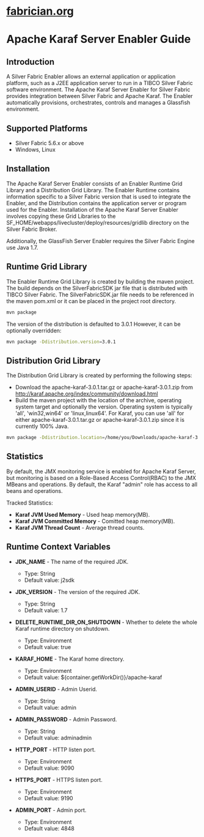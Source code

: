 [fabrician.org](http://fabrician.org/)
==========================================================================
Apache Karaf Server Enabler Guide
==========================================================================

Introduction
--------------------------------------
A Silver Fabric Enabler allows an external application or application platform, such as a 
J2EE application server to run in a TIBCO Silver Fabric software environment. The Apache Karaf 
Server Enabler for Silver Fabric provides integration between Silver Fabric and Apache Karaf. 
The Enabler automatically provisions, orchestrates, controls and manages a Glassfish environment. 

Supported Platforms
--------------------------------------
* Silver Fabric 5.6.x or above
* Windows, Linux

Installation
--------------------------------------
The Apache Karaf Server Enabler consists of an Enabler Runtime Grid Library and a Distribution Grid 
Library. The Enabler Runtime contains information specific to a Silver Fabric version that is 
used to integrate the Enabler, and the Distribution contains the application server or program 
used for the Enabler. Installation of the Apache Karaf Server Enabler involves copying these Grid 
Libraries to the SF_HOME/webapps/livecluster/deploy/resources/gridlib directory on the Silver Fabric Broker. 

Additionally, the GlassFish Server Enabler requires the Silver Fabric Engine use Java 1.7. 

Runtime Grid Library
--------------------------------------
The Enabler Runtime Grid Library is created by building the maven project. The build depends on the SilverFabricSDK jar file that is distributed with TIBCO Silver Fabric. 
The SilverFabricSDK.jar file needs to be referenced in the maven pom.xml or it can be placed in the project root directory.

```bash
mvn package
```
The version of the distribution is defaulted to 3.0.1  However, it can be optionally overridden:
```bash
mvn package -Ddistribution.version=3.0.1
```

Distribution Grid Library
--------------------------------------
The Distribution Grid Library is created by performing the following steps:
* Download the apache-karaf-3.0.1.tar.gz or apache-karaf-3.0.1.zip from http://karaf.apache.org/index/community/download.html
* Build the maven project with the location of the archive, operating system target and optionally the version.  Operating system is typically 'all', 'win32,win64' or 'linux,linux64'. For Karaf, you can use 'all' for either apache-karaf-3.0.1.tar.gz or apache-karaf-3.0.1.zip since it is currently 100% Java.

```bash
mvn package -Ddistribution.location=/home/you/Downloads/apache-karaf-3.0.1.tar.gz -Ddistribution.version=3.0.1 -Ddistribution.os=all
```
Statistics
--------------------------------------
By default, the JMX monitoring service is enabled for Apache Karaf Server, but monitoring is based on  a Role-Based Access Control(RBAC) to the JMX MBeans and operations.
By default, the Karaf "admin" role has access to all beans and operations.



Tracked Statistics:

* **Karaf JVM Used Memory** - Used heap memory(MB).
* **Karaf JVM Committed Memory** - Comitted heap memory(MB).
* **Karaf JVM Thread Count** - Average thread counts.

Runtime Context Variables
--------------------------------------

* **JDK_NAME** - The name of the required JDK.
    * Type: String
    * Default value: j2sdk
* **JDK_VERSION** - The version of the required JDK. 
    * Type: String
    * Default value: 1.7
* **DELETE_RUNTIME_DIR_ON_SHUTDOWN** - Whether to delete the whole Karaf runtime directory on shutdown.  
    * Type: Environment
    * Default value: true
* **KARAF_HOME** - The Karaf home directory.  
    * Type: Environment
    * Default value: ${container.getWorkDir()}/apache-karaf


* **ADMIN_USERID** - Admin Userid.  
    * Type: String
    * Default value: admin
* **ADMIN_PASSWORD** - Admin Password.  
    * Type: String
    * Default value: adminadmin

* **HTTP_PORT** - HTTP listen port.  
    * Type: Environment
    * Default value: 9090
* **HTTPS_PORT** - HTTPS listen port.  
    * Type: Environment
    * Default value: 9190
* **ADMIN_PORT** - Admin port.  
    * Type: Environment
    * Default value: 4848

